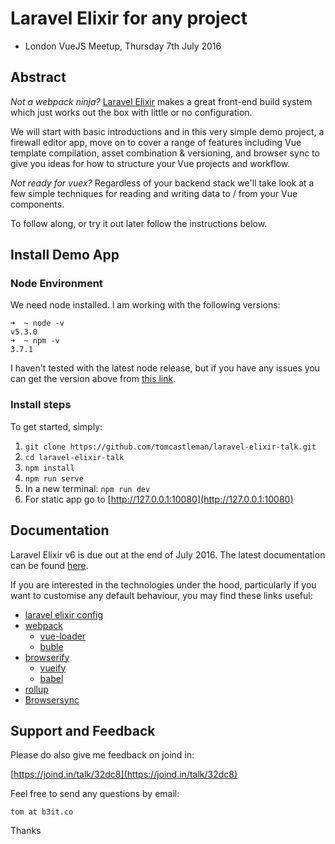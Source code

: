 # Laravel Elixir for any project

- London VueJS Meetup, Thursday 7th July 2016

## Abstract

_Not a webpack ninja?_ [Laravel Elixir](https://github.com/laravel/elixir)
makes a great front-end build system which just works out the box with little
or no configuration.

We will start with basic introductions and in this very simple demo project,
a firewall editor app, move on to cover a range of features including Vue
template compilation, asset combination & versioning, and browser sync to give
you ideas for how to structure your Vue projects and workflow.

_Not ready for vuex?_ Regardless of your backend stack we'll take look at a few
simple techniques for reading and writing data to / from your Vue components.

To follow along, or try it out later follow the instructions below.

## Install Demo App

### Node Environment

We need node installed. I am working with the following versions:

```
➜  ~ node -v
v5.3.0
➜  ~ npm -v
3.7.1
```

I haven't tested with the latest node release, but if you have any issues you can
get the version above from [this link](https://nodejs.org/dist/v5.3.0/).

### Install steps

To get started, simply:

1. `git clone https://github.com/tomcastleman/laravel-elixir-talk.git`
2. `cd laravel-elixir-talk`
3. `npm install`
4. `npm run serve`
5. In a new terminal: `npm run dev`
6. For static app go to [http://127.0.0.1:10080](http://127.0.0.1:10080)

## Documentation

Laravel Elixir v6 is due out at the end of July 2016. The latest
documentation can be found [here](https://laravel.com/docs/master/elixir).

If you are interested in the technologies under the hood, particularly if
you want to customise any default behaviour, you may find these links useful:

- [laravel elixir config](https://github.com/laravel/elixir/blob/master/src/Config.js)
- [webpack](http://webpack.github.io/docs/)
    - [vue-loader](http://vue-loader.vuejs.org/en/index.html)
    - [buble](https://buble.surge.sh/guide/)
- [browserify](http://browserify.org/)
    - [vueify](https://github.com/vuejs/vueify)
    - [babel](https://babeljs.io/)
- [rollup](http://rollupjs.org/)
- [Browsersync](https://www.browsersync.io/docs)

## Support and Feedback

Please do also give me feedback on joind in:

[https://joind.in/talk/32dc8](https://joind.in/talk/32dc8)

Feel free to send any questions by email:

`tom at b3it.co`

Thanks

